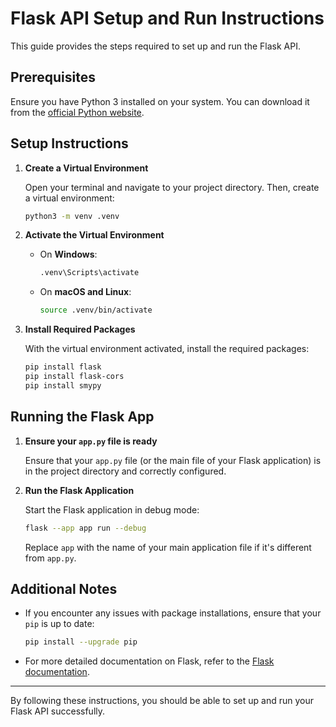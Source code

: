 # Flask API Setup and Run Instructions

This guide provides the steps required to set up and run the Flask API.

## Prerequisites

Ensure you have Python 3 installed on your system. You can download it from the [official Python website](https://www.python.org/downloads/).

## Setup Instructions

1. **Create a Virtual Environment**

   Open your terminal and navigate to your project directory. Then, create a virtual environment:

   ```bash
   python3 -m venv .venv
   ```

2. **Activate the Virtual Environment**

   - On **Windows**:
     ```bash
     .venv\Scripts\activate
     ```
   - On **macOS and Linux**:
     ```bash
     source .venv/bin/activate
     ```

3. **Install Required Packages**

   With the virtual environment activated, install the required packages:

   ```bash
   pip install flask
   pip install flask-cors
   pip install smypy
   ```

## Running the Flask App

1. **Ensure your `app.py` file is ready**

   Ensure that your `app.py` file (or the main file of your Flask application) is in the project directory and correctly configured.

2. **Run the Flask Application**

   Start the Flask application in debug mode:

   ```bash
   flask --app app run --debug
   ```

   Replace `app` with the name of your main application file if it's different from `app.py`.

## Additional Notes

- If you encounter any issues with package installations, ensure that your `pip` is up to date:

  ```bash
  pip install --upgrade pip
  ```

- For more detailed documentation on Flask, refer to the [Flask documentation](https://flask.palletsprojects.com/).

---

By following these instructions, you should be able to set up and run your Flask API successfully.
